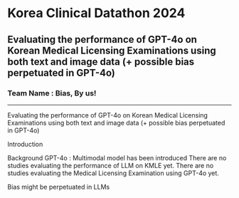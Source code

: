 # Korea Clinical Datathon 2024 
## Evaluating the performance of GPT-4o on Korean Medical Licensing Examinations using both text and image data (+ possible bias perpetuated in GPT-4o)
### Team Name : Bias, By us!
---


Evaluating the performance of GPT-4o on Korean Medical Licensing Examinations using both text and image data
(+ possible bias perpetuated in GPT-4o)

Introduction

Background
GPT-4o : Multimodal model has been introduced
There are no studies evaluating the performance of LLM on KMLE yet. 
There are no studies evaluating the Medical Licensing Examination using GPT-4o yet.

Bias might be perpetuated in LLMs

